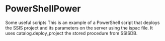 # PowerShellPower
Some useful scripts
This is an example of a PowerShell script that deploys the SSIS project and its parameters on the server using the ispac file.
It uses catalog.deploy_project the stored procedure from SSISDB.
